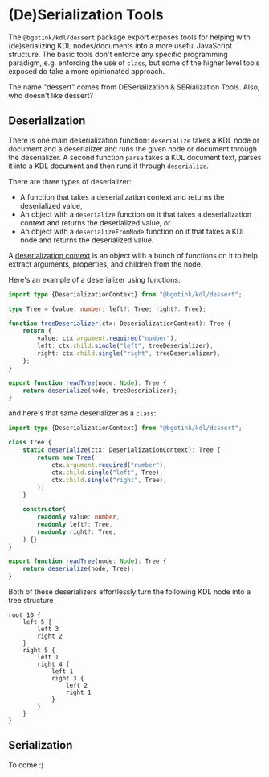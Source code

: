 # (De)Serialization Tools

The `@bgotink/kdl/dessert` package export exposes tools for helping with (de)serializing KDL nodes/documents into a more useful JavaScript structure.
The basic tools don't enforce any specific programming paradigm, e.g. enforcing the use of `class`, but some of the higher level tools exposed do take a more opinionated approach.

The name "dessert" comes from DESerialization & SERialization Tools.
Also, who doesn't like dessert?

## Deserialization

There is one main deserialization function: `deserialize` takes a KDL node or document and a deserializer and runs the given node or document through the deserializer.
A second function `parse` takes a KDL document text, parses it into a KDL document and then runs it through `deserialize`.

There are three types of deserializer:

- A function that takes a deserialization context and returns the deserialized value,
- An object with a `deserialize` function on it that takes a deserialization context and returns the deserialized value, or
- An object with a `deserializeFromNode` function on it that takes a KDL node and returns the deserialized value.

A [deserialization context](./reference/dessert/index.md#deserializationcontext) is an object with a bunch of functions on it to help extract arguments, properties, and children from the node.

Here's an example of a deserializer using functions:

```ts
import type {DeserializationContext} from "@bgotink/kdl/dessert";

type Tree = {value: number; left?: Tree; right?: Tree};

function treeDeserializer(ctx: DeserializationContext): Tree {
	return {
		value: ctx.argument.required("number"),
		left: ctx.child.single("left", treeDeserializer),
		right: ctx.child.single("right", treeDeserializer),
	};
}

export function readTree(node: Node): Tree {
	return deserialize(node, treeDeserializer);
}
```

and here's that same deserializer as a `class`:

```ts
import type {DeserializationContext} from "@bgotink/kdl/dessert";

class Tree {
	static deserialize(ctx: DeserializationContext): Tree {
		return new Tree(
			ctx.argument.required("number"),
			ctx.child.single("left", Tree),
			ctx.child.single("right", Tree),
		);
	}

	constructor(
		readonly value: number,
		readonly left?: Tree,
		readonly right?: Tree,
	) {}
}

export function readTree(node: Node): Tree {
	return deserialize(node, Tree);
}
```

Both of these deserializers effortlessly turn the following KDL node into a tree structure

```kdl
root 10 {
	left 5 {
		left 3
		right 2
	}
	right 5 {
		left 1
		right 4 {
			left 1
			right 3 {
				left 2
				right 1
			}
		}
	}
}
```

## Serialization

To come :)

